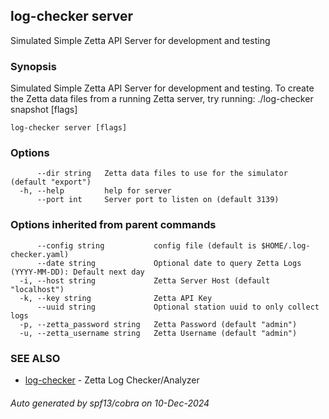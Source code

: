 ## log-checker server

Simulated Simple Zetta API Server for development and testing

### Synopsis

Simulated Simple Zetta API Server for development and testing.
To create the Zetta data files from a running Zetta server, try running: 
	./log-checker snapshot [flags]


```
log-checker server [flags]
```

### Options

```
      --dir string   Zetta data files to use for the simulator (default "export")
  -h, --help         help for server
      --port int     Server port to listen on (default 3139)
```

### Options inherited from parent commands

```
      --config string           config file (default is $HOME/.log-checker.yaml)
      --date string             Optional date to query Zetta Logs (YYYY-MM-DD): Default next day
  -i, --host string             Zetta Server Host (default "localhost")
  -k, --key string              Zetta API Key
      --uuid string             Optional station uuid to only collect logs
  -p, --zetta_password string   Zetta Password (default "admin")
  -u, --zetta_username string   Zetta Username (default "admin")
```

### SEE ALSO

* [log-checker](log-checker.md)	 - Zetta Log Checker/Analyzer

###### Auto generated by spf13/cobra on 10-Dec-2024
